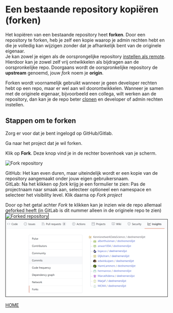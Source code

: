 # Een bestaande repository kopiëren (forken)

Het kopiëren van een bestaande repository heet **forken**. Door een repository te forken, heb je zelf een kopie waarop je
admin rechten hebt en die je volledig kan wijzigen zonder dat je afhankelijk bent van de originele eigenaar.    
Je kan zowel je eigen als de oorsprongelijke repository [instellen als remote](git-add-remotes.md). Hierdoor kan je zowel
zelf vrij ontwikkelen als bijdragen aan de oorspronkelijke repo. 
Doorgaans wordt de oorspronkelijke repository de **upstream** genoemd, jouw *fork* noem je **origin**. 

Forken wordt voornamelijk gebruikt wanneer je geen developer rechten hebt op een repo, maar er wel aan wil doorontwikkelen. 
Wanneer je samen met de originele eigenaar, bijvoorbeeld een collega, wilt werken aan de repository,
dan kan je de repo beter [clonen](git-clone-repository.md) en developer of admin rechten instellen.

## Stappen om te forken
Zorg er voor dat je bent ingelogd op GitHub/Gitlab.    

Ga naar het project dat je wil forken.     
   
Klik op **Fork**. Deze knop vind je in de rechter bovenhoek van je scherm.    
    
    
<img alt="Fork repository" src="../images/git-fork.png" width="300" />
   
   
GitHub: Het kan even duren, maar uiteindelijk wordt er een kopie van de repository aangemaakt onder jouw eigen gebruikersnaam.   
GitLab:  Na het klikken op *fork* krijg je een formulier te zien: Pas de projectnaam naar smaak aan, selecteer optioneel 
een namespace en selecteer het visibility level. Klik daarna op *Fork project*
   
Door op het getal achter *Fork* te klikken kan je inzien wie de repo allemaal geforked heeft 
(in GitLab is dit nummer alleen in de originele repo te zien)   
<img alt="Forked repository" src="../images/git-fork-repo.png" width="600" border="1" />    
<img alt="Forke tree" src="../images/github-fork-tree.png" width="600" border="1" />


[HOME](../README.md)